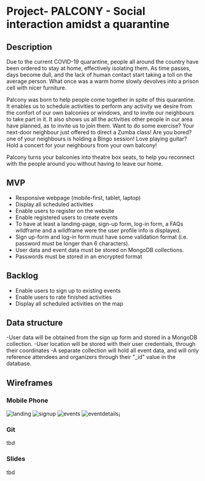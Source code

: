 # Project- PALCONY - Social interaction amidst a quarantine 



## Description
Due to the current COVID-19 quarantine, people all around the country have been ordered to stay at home, effectively isolating them. As time passes, days become dull, and the lack of human contact start taking a toll on the average person. What once was a warm home slowly devolves into a prison cell with nicer furniture.

Palcony was born to help people come together in spite of this quarantine. It enables us to schedule activities to perform any activity we desire from the confort of our own balconies or windows, and to invite our neighbours to take part in it. It also shows us all the activities other people in our area have planned, as to invite us to join them. Want to do some exercise? Your next-door neighbour just offered to direct a Zumba class! Are you bored? one of your neighbours is holding a Bingo session! Love playing guitar? Hold a concert for your neighbours from your own balcony!

Palcony turns your balconies into theatre box seats, to help you reconnect with the people around you without having to leave our home.

## MVP
- Responsive webpage (mobile-first, tablet, laptop)
- Display all scheduled activities
- Enable users to register on the website
- Enable registered users to create events
- To have at least a landing-page, sign-up form, log-in form, a FAQs wildframe and a wildframe were the user profile info is displayed. 
- Sign up-form and log-in form must have some validation format (i.e. password must be longer than 6 characters).
- User data and event data must be stored on MongoDB collections.
- Passwords must be stored in an encrypted format

## Backlog
- Enable users to sign up to existing events
- Enable users to rate finished activities
- Display all scheduled activities on the map

## Data structure
-User data will be obtained from the sign up form and stored in a MongoDB collection. 
-User location will be stored with their user credentials, through their coordinates
-A separate collection will hold all event data, and will only reference attendees and organizers through their "_id" value in the database.

## Wireframes

### Mobile Phone

![landing](https://github.com/adrianVide/module-2-ironhack/blob/master/public/images/nonweb/mobView1.png)
![signup](https://github.com/adrianVide/module-2-ironhack/blob/master/public/images/nonweb/mobView2.png)
![events](https://github.com/adrianVide/module-2-ironhack/blob/master/public/images/nonweb/mobView3.png)
![eventdetails¡](https://github.com/adrianVide/module-2-ironhack/blob/master/public/images/nonweb/mobView4.png)



### Git
tbd


### Slides
tbd